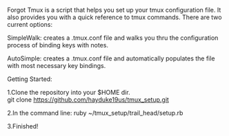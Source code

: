 Forgot Tmux is a script that helps you set up your tmux configuration file. It also provides you with a quick reference to tmux commands. There are two current options:

SimpleWalk: creates a .tmux.conf file and walks you thru the 
configuration process of binding keys with notes.

AutoSimple: creates a .tmux.conf file and automatically
populates the file with most necessary key bindings.

Getting Started:

1.Clone the repository into your $HOME dir.  
 git clone https://github.com/hayduke19us/tmux_setup.git

2.In the command line:
ruby ~/tmux_setup/trail_head/setup.rb

3.Finished!

